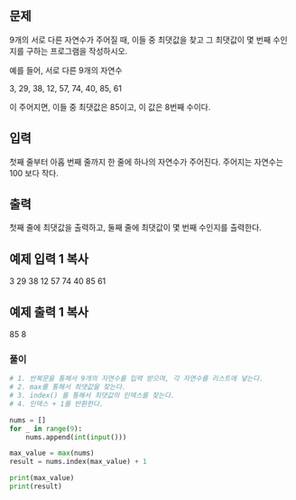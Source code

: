 
## 문제

9개의 서로 다른 자연수가 주어질 때, 이들 중 최댓값을 찾고 그 최댓값이 몇 번째 수인지를 구하는 프로그램을 작성하시오.

예를 들어, 서로 다른 9개의 자연수

3, 29, 38, 12, 57, 74, 40, 85, 61

이 주어지면, 이들 중 최댓값은 85이고, 이 값은 8번째 수이다.

## 입력

첫째 줄부터 아홉 번째 줄까지 한 줄에 하나의 자연수가 주어진다. 주어지는 자연수는 100 보다 작다.

## 출력

첫째 줄에 최댓값을 출력하고, 둘째 줄에 최댓값이 몇 번째 수인지를 출력한다.

## 예제 입력 1 복사

3
29
38
12
57
74
40
85
61

## 예제 출력 1 복사

85
8


### 풀이
```python
# 1. 반복문을 통해서 9개의 자연수를 입력 받으며, 각 자연수를 리스트에 넣는다.
# 2. max를 통해서 최댓값을 찾는다.
# 3. index() 를 통해서 최댓값의 인덱스를 찾는다.
# 4. 인덱스 + 1를 반환한다.

nums = []
for _ in range(9):
    nums.append(int(input()))

max_value = max(nums)
result = nums.index(max_value) + 1

print(max_value)
print(result)
```